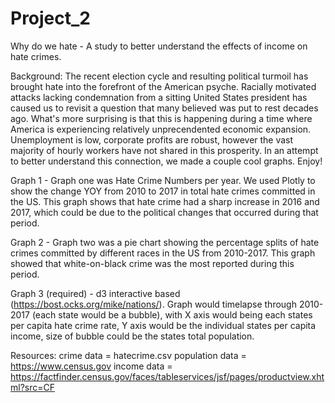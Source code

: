# Project_2
Why do we hate - A study to better understand the effects of income on hate crimes.

Background: The recent election cycle and resulting political turmoil has brought hate into the forefront of the American psyche. Racially motivated attacks lacking condemnation from a sitting United States president has caused us to revisit a question that many believed was put to rest decades ago. What's more surprising is that this is happening during a time where America is experiencing relatively unprecendented economic expansion. Unemployment is low, corporate profits are robust, however the vast majority of hourly workers have not shared in this prosperity. In an attempt to better understand this connection, we made a couple cool graphs. Enjoy!

Graph 1 - Graph one was Hate Crime Numbers per year. We used Plotly to show the change YOY from 2010 to 2017 in total hate crimes committed in the US. This graph shows that hate crime had a sharp increase in 2016 and 2017, which could be due to the political changes that occurred during that period.

Graph 2 - Graph two was a pie chart showing the percentage splits of hate crimes committed by different races in the US from 2010-2017. This graph showed that white-on-black crime was the most reported during this period. 

Graph 3 (required) - d3 interactive based (https://bost.ocks.org/mike/nations/). Graph would timelapse through 2010-2017 (each state would be a bubble), with X axis would being each states per capita hate crime rate, Y axis would be the individual states per capita income, size of bubble could be the states total population.

Resources: crime data = hatecrime.csv population data = https://www.census.gov income data = https://factfinder.census.gov/faces/tableservices/jsf/pages/productview.xhtml?src=CF
